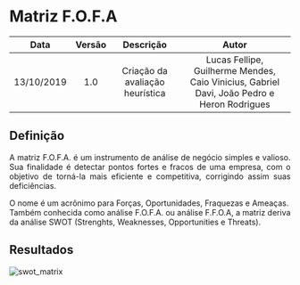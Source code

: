 # Matriz F.O.F.A

| Data       | Versão | Descrição            | Autor             |
|:----------:|:------:|:--------------------:|:-----------------:|
| 13/10/2019 | 1.0 | Criação da avaliação heurística  | Lucas Fellipe, Guilherme Mendes, Caio Vinicius, Gabriel Davi, João Pedro e Heron Rodrigues |

## Definição

<p align="justify"> A matriz F.O.F.A. é um instrumento de análise de negócio simples e valioso. Sua finalidade é detectar pontos fortes e fracos de uma empresa, com o objetivo de torná-la mais eficiente e competitiva, corrigindo assim suas deficiências.

O nome é um acrônimo para Forças, Oportunidades, Fraquezas e Ameaças. Também conhecida como análise F.O.F.A. ou análise F.F.O.A, a matriz deriva da análise SWOT (Strenghts, Weaknesses, Opportunities e Threats). </p>

## Resultados

![swot_matrix](https://user-images.githubusercontent.com/40740008/68162448-cf22ec00-ff36-11e9-840e-db324edac03e.jpg)

<!DOCTYPE html>
<html>
<head>
<style src='docs/docs/assets/css/table.css'>
</style>
<link rel="stylesheet" href="docs/assets/css/table.css">
</head>